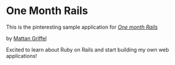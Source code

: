 # One Month Rails

This is the pinteresting sample application for
[*One month Rails*](http://onemonthrails.com)

by [Mattan Griffel](http://mattangriffel.com)

Excited to learn about Ruby on Rails and start building my own web applications!